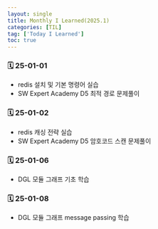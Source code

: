 ```yaml
---
layout: single
title: Monthly I Learned(2025.1)
categories: [TIL]
tag: ['Today I Learned']
toc: true
---
```



### 🗓️ 25-01-01

- redis 설치 및 기본 명령어 실습
- SW Expert Academy D5 최적 경로 문제풀이

### 🗓️ 25-01-02

- redis 캐싱 전략 실습
- SW Expert Academy D5 암호코드 스캔 문제풀이

### 🗓️ 25-01-06

- DGL 모듈 그래프 기초 학습

### 🗓️ 25-01-08

- DGL 모듈 그래프 message passing 학습